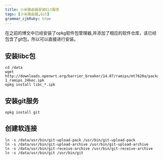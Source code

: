```yaml
---
title: 小米路由器安装Git服务
tags: [小米路由器,Git]
grammar_cjkRuby: true
---
```



在之前的博文中已经安装了opkg软件包管理器,并添加了相应的软件仓库，该已经包含了git包，所以可以直接进行安装。

## 安装libc包

```shell?linenums
cd /data 
wget http://downloads.openwrt.org/barrier_breaker/14.07/ramips/mt7620a/packages/base/libc_0.9.33.2-1_ramips_24kec.ipk 
opkg install libc_*.ipk
```

## 安装git服务

```shell?linenums
opkg install git
```

## 创建软连接

```shell?linenums
ln -s /data/usr/bin/git-upload-pack /usr/bin/git-upload-pack
ln -s /data/usr/bin/git-upload-archive /usr/bin/git-upload-archive
ln -s /data/usr/bin/git-receive-archive /usr/bin/git-receive-archive
ln -s /data/usr/bin/git /usr/bin/git
```
